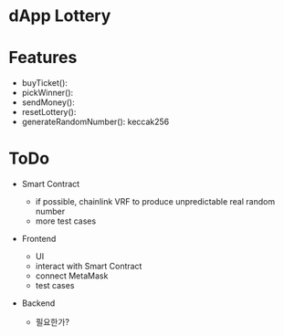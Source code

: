 # dApp Lottery

# Features

- buyTicket():
- pickWinner():
- sendMoney():
- resetLottery():
- generateRandomNumber(): keccak256

# ToDo

- Smart Contract
  - if possible, chainlink VRF to produce unpredictable real random number
  - more test cases
  
- Frontend
  - UI
  - interact with Smart Contract
  - connect MetaMask
  - test cases
  
- Backend
  - 필요한가?
